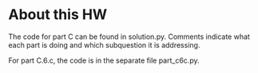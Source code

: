 # About this HW

The code for part C can be found in solution.py. Comments indicate what each part is doing and which subquestion it is addressing.

For part C.6.c, the code is in the separate file part_c6c.py.